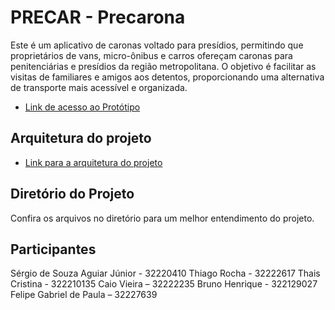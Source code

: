 # PRECAR - Precarona 

Este é um aplicativo de caronas voltado para presídios, permitindo que proprietários de vans, micro-ônibus e carros ofereçam caronas para penitenciárias e presídios da região metropolitana. O objetivo é facilitar as visitas de familiares e amigos aos detentos, proporcionando uma alternativa de transporte mais acessível e organizada.

- [Link de acesso ao Protótipo](https://app.quant-ux.com/#/test.html?h=a2aa10akW8K9IVOWD6rxAyWvEMSzupWjKPmUCfNGnkZ3D1EzeZGT9LaPDzKy&ln=en)

## Arquitetura do projeto

- [Link para a arquitetura do projeto](https://miro.com/welcomeonboard/dzRPVzlmcE1tQ0gxTHpKcVdBNEFkTG0yUEtZdmlQdHRrb0UwRWE0NTB5REFUMDB2ZDZDanh6ZFJ4WUxjZWxOM3wzNDU4NzY0NTMzMTMxODY5OTcwfDI=?share_link_id=768884763333 )

## Diretório do Projeto

Confira os arquivos no diretório para um melhor entendimento do projeto.

## Participantes

Sérgio de Souza Aguiar Júnior - 32220410
Thiago Rocha - 32222617
Thais Cristina - 322210135
Caio Vieira – 32222235
Bruno Henrique - 322129027
Felipe Gabriel de Paula – 32227639